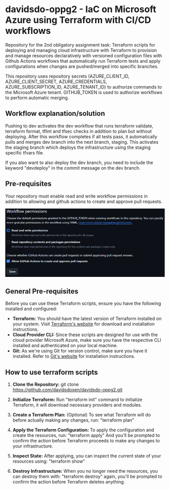 # davidsdo-oppg2 - IaC on Microsoft Azure using Terraform with CI/CD workflows
Repository for the 2nd obligatory assignment task: 
Terraform scripts for deploying and managing cloud infrastructure with Terraform to provision and manage resources declaratively with versioned configuration files with Github Actions
workflows that automatically run Terraform tests and apply configurations when changes are pushed/merged into specific branches.

This repository uses repository secrets (AZURE_CLIENT_ID, AZURE_CLIENT_SECRET, AZURE_CREDENTIALS, AZURE_SUBSCRIPTION_ID, AZURE_TENANT_ID) to authorize commands to the Microsoft Azure tenant. GITHUB_TOKEN is used to authorize workflows to perform automatic merging.

## Workflow explanation/solution

Pushing to dev activates the dev workflow that runs terraform validate, terraform format, tflint and tfsec checks in addition to plan but without deploying. After this workflow completes if all tests pass, it automatically pulls and merges dev branch into the next branch, staging. This activates the staging branch which deploys the infrastructure using the staging specific tfvars file.

If you also want to also deploy the dev branch, you need to include the keyword "devdeploy" in the commit message on the dev branch.



## Pre-requisites
Your repository must enable read and write workflow permissions in addition to allowing and github actions to create and approve pull requests.

![screenshot](workflowpermissions.png)

## General Pre-requisites
Before you can use these Terraform scripts, ensure you have the following installed and configured:

- **Terraform:** You should have the latest version of Terraform installed on your system. Visit [Terraform's website](https://www.terraform.io/downloads.html) for download and installation instructions.
- **Cloud Provider CLI:** Since these scripts are designed for use with the cloud provider Microsoft Azure, make sure you have the respective CLI installed and authenticated on your local machine.
- **Git:** As we're using Git for version control, make sure you have it installed. Refer to [Git's website](https://git-scm.com/book/en/v2/Getting-Started-Installing-Git) for installation instructions.


## How to use terraform scripts

1. **Clone the Repository:**
git clone https://github.com/davidsdosen/davidsdo-oppg2.git
   
2. **Initialize Terraform:**
Run "terraform init" command to initialize Terraform, it will download necessary providers and modules.

3. **Create a Terraform Plan:** (Optional)
To see what Terraform will do before actually making any changes, run: "terraform plan"

4. **Apply the Terraform Configuration:**
To apply the configuration and create the resources, run: "terraform apply" And you'll be prompted to confirm the action before Terraform proceeds to make any changes to your infrastructure.

5. **Inspect State:**
After applying, you can inspect the current state of your resources using: "terraform show"

6. **Destroy Infrastructure:**
When you no longer need the resources, you can destroy them with: "terraform destroy" again, you'll be prompted to confirm the action before Terraform deletes anything.